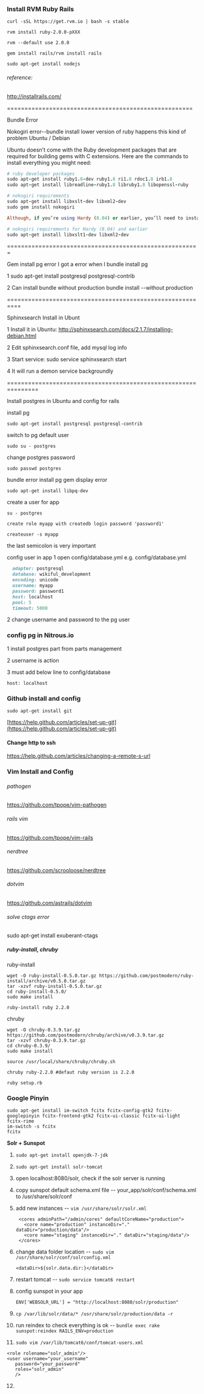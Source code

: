 ### Install RVM Ruby Rails
```
curl -sSL https://get.rvm.io | bash -s stable

rvm install ruby-2.0.0-pXXX 

rvm --default use 2.0.0

gem install rails/rvm install rails

sudo apt-get install nodejs
```
###### reference:
http://installrails.com/

=====================================================

Bundle Error

Nokogiri error--bundle install lower version of ruby happens this kind of problem
Ubuntu / Debian

Ubuntu doesn’t come with the Ruby development packages that are required for building gems with C extensions. Here are the commands to install everything you might need:
```ruby
# ruby developer packages 
sudo apt-get install ruby1.8-dev ruby1.8 ri1.8 rdoc1.8 irb1.8 
sudo apt-get install libreadline-ruby1.8 libruby1.8 libopenssl-ruby

# nokogiri requirements 
sudo apt-get install libxslt-dev libxml2-dev 
sudo gem install nokogiri

Although, if you’re using Hardy (8.04) or earlier, you’ll need to install slightly different packages:

# nokogiri requirements for Hardy (8.04) and earlier 
sudo apt-get install libxslt1-dev libxml2-dev
```
=======================================================

Gem install pg error
I got a error when I bundle install pg

1 sudo apt-get install postgresql postgresql-contrib

2 Can install bundle without production 
bundle install --without production

==========================================================

Sphinxsearch Install in Ubunt

1 Install it in Ubuntu: http://sphinxsearch.com/docs/2.1.7/installing-debian.html

2 Edit sphinxsearch.conf file, add mysql log info

3 Start service: sudo service sphinxsearch start

4 It will run a demon service backgroundly

===============================================================

Install postgres in Ubuntu and config for rails

install pg
```
sudo apt-get install postgresql postgresql-contrib
```
switch to pg default user
```
sudo su - postgres
```
change postgres password
```
sudo passwd postgres
```

bundle error
install pg gem display error
```
sudo apt-get install libpq-dev
```

create a user for app
```
su - postgres
```
```
create role myapp with createdb login password 'password1'
```
```
createuser -s myapp
```
the last semicolon is very important

config user in app
1 open config/database.yml
e.g. config/database.yml
```ruby
  adapter: postgresql
  database: wikiful_development
  encoding: unicode
  username: myapp 
  password: password1
  host: localhost
  pool: 5
  timeout: 5000
```
2 change username and password to the pg user

### config pg in Nitrous.io

1  install postgres part from parts management

2  username is action

3  must add below line to config/database
```
host: localhost
```

### Github install and config

```
sudo apt-get install git

```
[https://help.github.com/articles/set-up-git](https://help.github.com/articles/set-up-git)

#### Change http to ssh

https://help.github.com/articles/changing-a-remote-s-url

### Vim Install and Config

###### pathogen
https://github.com/tpope/vim-pathogen


###### rails vim
https://github.com/tpope/vim-rails

###### nerdtree
https://github.com/scrooloose/nerdtree

###### dotvim
https://github.com/astrails/dotvim

###### solve ctags error
sudo apt-get install exuberant-ctags

##### ruby-install, chruby

ruby-install
```
wget -O ruby-install-0.5.0.tar.gz https://github.com/postmodern/ruby-install/archive/v0.5.0.tar.gz
tar -xzvf ruby-install-0.5.0.tar.gz
cd ruby-install-0.5.0/
sudo make install

ruby-install ruby 2.2.0
```

chruby
```
wget -O chruby-0.3.9.tar.gz https://github.com/postmodern/chruby/archive/v0.3.9.tar.gz
tar -xzvf chruby-0.3.9.tar.gz
cd chruby-0.3.9/
sudo make install

source /usr/local/share/chruby/chruby.sh

chruby ruby-2.2.0 #defaut ruby version is 2.2.0

ruby setup.rb
```

### Google Pinyin

```
sudo apt-get install im-switch fcitx fcitx-config-gtk2 fcitx-googlepinyin fcitx-frontend-gtk2 fcitx-ui-classic fcitx-ui-light fcitx-rime
im-switch -s fcitx
fcitx
```

**Solr + Sunspot**

1. `sudo apt-get install openjdk-7-jdk`
2. `sudo apt-get install solr-tomcat`
3. open localhost:8080/solr, check if the solr server is running
4. copy sunspot default schema.xml file -- your_app/solr/conf/schema.xml
   to /usr/share/solr/conf
5. add new instances -- `vim /usr/share/solr/solr.xml`
   
   ```
    <cores adminPath="/admin/cores" defaultCoreName="production">
      <core name="production" instanceDir="." dataDir="production/data"/>
      <core name="staging" instanceDir="." dataDir="staging/data"/>
    </cores>
   ```

6. change data folder location -- `sudo vim /usr/share/solr/conf/solrconfig.xml`

   ```
   <dataDir>${solr.data.dir:}</dataDir>
   ```

7. restart tomcat -- `sudo service tomcat6 restart`
8. config sunspot in your app

   ```
   ENV['WEBSOLR_URL'] = "http://localhost:8080/solr/production"
   ```
9. `cp /var/lib/solr/data/* /usr/share/solr/production/data -r`

10. run reindex to check everything is ok -- `bundle exec rake sunspot:reindex RAILS_ENV=production`

11. `sudo vim /var/lib/tomcat6/conf/tomcat-users.xml`
   ```
   <role rolename="solr_admin"/>
   <user username="your_username"
      password="your_password"
      roles="solr_admin"
      /> 
  ```
12. 
